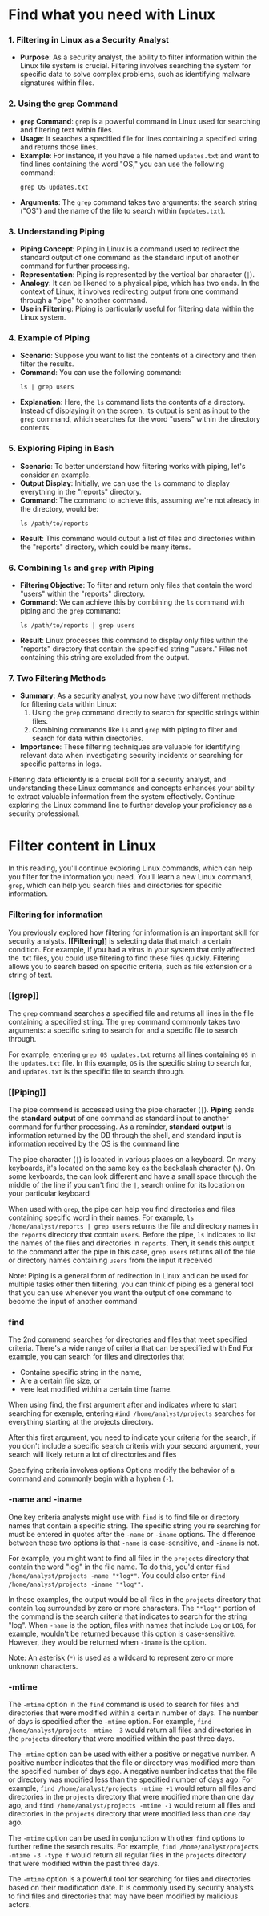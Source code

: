 # Find what you need with Linux

### 1. **Filtering in Linux as a Security Analyst**
   - **Purpose**: As a security analyst, the ability to filter information within the Linux file system is crucial. Filtering involves searching the system for specific data to solve complex problems, such as identifying malware signatures within files.
### 2. **Using the `grep` Command**
   - **`grep` Command**: `grep` is a powerful command in Linux used for searching and filtering text within files.
   - **Usage**: It searches a specified file for lines containing a specified string and returns those lines.
   - **Example**: For instance, if you have a file named `updates.txt` and want to find lines containing the word "OS," you can use the following command:
     ```
     grep OS updates.txt
     ```
   - **Arguments**: The `grep` command takes two arguments: the search string ("OS") and the name of the file to search within (`updates.txt`).
### 3. **Understanding Piping**
   - **Piping Concept**: Piping in Linux is a command used to redirect the standard output of one command as the standard input of another command for further processing.
   - **Representation**: Piping is represented by the vertical bar character (`|`).
   - **Analogy**: It can be likened to a physical pipe, which has two ends. In the context of Linux, it involves redirecting output from one command through a "pipe" to another command.
   - **Use in Filtering**: Piping is particularly useful for filtering data within the Linux system.
### 4. **Example of Piping**
   - **Scenario**: Suppose you want to list the contents of a directory and then filter the results.
   - **Command**: You can use the following command:
     ```
     ls | grep users
     ```
   - **Explanation**: Here, the `ls` command lists the contents of a directory. Instead of displaying it on the screen, its output is sent as input to the `grep` command, which searches for the word "users" within the directory contents.
### 5. **Exploring Piping in Bash**
   - **Scenario**: To better understand how filtering works with piping, let's consider an example.
   - **Output Display**: Initially, we can use the `ls` command to display everything in the "reports" directory.
   - **Command**: The command to achieve this, assuming we're not already in the directory, would be:
     ```
     ls /path/to/reports
     ```
   - **Result**: This command would output a list of files and directories within the "reports" directory, which could be many items. 
### 6. **Combining `ls` and `grep` with Piping**
   - **Filtering Objective**: To filter and return only files that contain the word "users" within the "reports" directory.
   - **Command**: We can achieve this by combining the `ls` command with piping and the `grep` command:
     ```
     ls /path/to/reports | grep users
     ```
   - **Result**: Linux processes this command to display only files within the "reports" directory that contain the specified string "users." Files not containing this string are excluded from the output.
### 7. **Two Filtering Methods**
   - **Summary**: As a security analyst, you now have two different methods for filtering data within Linux:
     1. Using the `grep` command directly to search for specific strings within files.
     2. Combining commands like `ls` and `grep` with piping to filter and search for data within directories.
   - **Importance**: These filtering techniques are valuable for identifying relevant data when investigating security incidents or searching for specific patterns in logs.

Filtering data efficiently is a crucial skill for a security analyst, and understanding these Linux commands and concepts enhances your ability to extract valuable information from the system effectively. Continue exploring the Linux command line to further develop your proficiency as a security professional.

# Filter content in Linux

In this reading, you'll continue exploring Linux commands, which can help you filter for the information you need. You'll learn a new Linux command, `grep`, which can help you search files and directories for specific information.

### Filtering for information

You previously explored how filtering for information is an important skill for security analysts. **[[Filtering]]** is selecting data that match a certain condition. For example, if you had a virus in your system that only affected the .txt files, you could use filtering to find these files quickly. Filtering allows you to search based on specific criteria, such as file extension or a string of text.

### [[grep]]

The `grep` command searches a specified file and returns all lines in the file containing a specified string. The `grep` command commonly takes two arguments: a specific string to search for and a specific file to search through.

For example, entering `grep OS updates.txt` returns all lines containing `OS` in the `updates.txt` file. In this example, `OS` is the specific string to search for, and `updates.txt` is the specific file to search through.

### [[Piping]]

The pipe commend is accessed using the pipe character (`|`). **Piping** sends the **standard output** of one command as standard input to another command for further processing. As a reminder, **standard output** is information returned by the DB through the shell, and standard input is information received by the OS is the command line

The pipe character (`|`) is located in various places on a keyboard. On many keyboards, it's located on the same key es the backslash character (`\`). On some keyboards, the can look different and have a small space through the middle of the line if you can't find the `|`, search online for its location on your particular keyboard

When used with `grep`, the pipe can help you find directories and files containing specific word in their names. For example, `ls /home/analyst/reports | grep users` returns the file and directory names in the `reports` directory that contain `users`. Before the pipe, `ls` indicates to list the names of the flies and directories in `reports`. Then, it sends this output to the command after the pipe in this case, `grep users` returns all of the file or directory names containing `users` from the input it received

Note: Piping is a general form of redirection in Linux and can be used for multiple tasks other then filtering, you can think of piping es a general tool that you can use whenever you want the output of one command to become the input of another command

### find

The 2nd commend searches for directories and files that meet specified criteria. There's a wide range of criteria that can be specified with End For example, you can search for files and directories that

- Containe specific string in the name,
- Are a certain file size, or
- vere leat modified within a certain time frame.

When using find, the first argument after and indicates where to start searching for exemple, entering `#ind /home/analyst/projects` searches for everything starting at the projects directory.

After this first argument, you need to indicate your criteria for the search, if you don't include a specific search criteris with your second argument, your search will likely return a lot of directories and files

Specifying criteria involves options Options modify the behavior of a command and commonly begin with a hyphen (`-`).

### -name and -iname

One key criteria analysts might use with `find` is to find file or directory names that contain a specific string. The specific string you're searching for must be entered in quotes after the `-name` or `-iname` options. The difference between these two options is that `-name` is case-sensitive, and `-iname` is not.

For example, you might want to find all files in the `projects` directory that contain the word "log" in the file name. To do this, you'd enter `find /home/analyst/projects -name "*log*"`. You could also enter `find /home/analyst/projects -iname "*log*"`.

In these examples, the output would be all files in the `projects` directory that contain `log` surrounded by zero or more characters. The `"*log*"` portion of the command is the search criteria that indicates to search for the string "log". When `-name` is the option, files with names that include `Log` or `LOG`, for example, wouldn't be returned because this option is case-sensitive. However, they would be returned when `-iname` is the option.

Note: An asterisk (`*`) is used as a wildcard to represent zero or more unknown characters.

  
### -mtime

The `-mtime` option in the `find` command is used to search for files and directories that were modified within a certain number of days. The number of days is specified after the `-mtime` option. For example, `find /home/analyst/projects -mtime -3` would return all files and directories in the `projects` directory that were modified within the past three days.

The `-mtime` option can be used with either a positive or negative number. A positive number indicates that the file or directory was modified more than the specified number of days ago. A negative number indicates that the file or directory was modified less than the specified number of days ago. For example, `find /home/analyst/projects -mtime +1` would return all files and directories in the `projects` directory that were modified more than one day ago, and `find /home/analyst/projects -mtime -1` would return all files and directories in the `projects` directory that were modified less than one day ago.

The `-mtime` option can be used in conjunction with other `find` options to further refine the search results. For example, `find /home/analyst/projects -mtime -3 -type f` would return all regular files in the `projects` directory that were modified within the past three days.

The `-mtime` option is a powerful tool for searching for files and directories based on their modification date. It is commonly used by security analysts to find files and directories that may have been modified by malicious actors.